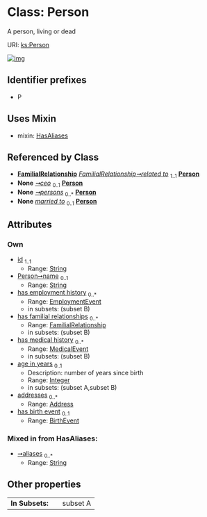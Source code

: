 
# Class: Person


A person, living or dead

URI: [ks:Person](https://w3id.org/linkml/tests/kitchen_sink/Person)


[![img](https://yuml.me/diagram/nofunky;dir:TB/class/[BirthEvent]<has%20birth%20event%200..1-++[Person&#124;id:string;name:string%20%3F;age_in_years:integer%20%3F;aliases:string%20*],[Address]<addresses%200..*-++[Person],[MedicalEvent]<has%20medical%20history%200..*-++[Person],[FamilialRelationship]<has%20familial%20relationships%200..*-++[Person],[EmploymentEvent]<has%20employment%20history%200..*-++[Person],[FamilialRelationship]-%20related%20to%201..1>[Person],[Company]-%20ceo%200..1>[Person],[Dataset]++-%20persons%200..*>[Person],[MarriageEvent]-%20married%20to%200..1>[Person],[Person]uses%20-.->[HasAliases],[MedicalEvent],[MarriageEvent],[HasAliases],[FamilialRelationship],[EmploymentEvent],[Dataset],[Company],[BirthEvent],[Address])](https://yuml.me/diagram/nofunky;dir:TB/class/[BirthEvent]<has%20birth%20event%200..1-++[Person&#124;id:string;name:string%20%3F;age_in_years:integer%20%3F;aliases:string%20*],[Address]<addresses%200..*-++[Person],[MedicalEvent]<has%20medical%20history%200..*-++[Person],[FamilialRelationship]<has%20familial%20relationships%200..*-++[Person],[EmploymentEvent]<has%20employment%20history%200..*-++[Person],[FamilialRelationship]-%20related%20to%201..1>[Person],[Company]-%20ceo%200..1>[Person],[Dataset]++-%20persons%200..*>[Person],[MarriageEvent]-%20married%20to%200..1>[Person],[Person]uses%20-.->[HasAliases],[MedicalEvent],[MarriageEvent],[HasAliases],[FamilialRelationship],[EmploymentEvent],[Dataset],[Company],[BirthEvent],[Address])

## Identifier prefixes

 * P

## Uses Mixin

 *  mixin: [HasAliases](HasAliases.md)

## Referenced by Class

 *  **[FamilialRelationship](FamilialRelationship.md)** *[FamilialRelationship➞related to](FamilialRelationship_related_to.md)*  <sub>1..1</sub>  **[Person](Person.md)**
 *  **None** *[➞ceo](company__ceo.md)*  <sub>0..1</sub>  **[Person](Person.md)**
 *  **None** *[➞persons](dataset__persons.md)*  <sub>0..\*</sub>  **[Person](Person.md)**
 *  **None** *[married to](married_to.md)*  <sub>0..1</sub>  **[Person](Person.md)**

## Attributes


### Own

 * [id](id.md)  <sub>1..1</sub>
     * Range: [String](types/String.md)
 * [Person➞name](Person_name.md)  <sub>0..1</sub>
     * Range: [String](types/String.md)
 * [has employment history](has_employment_history.md)  <sub>0..\*</sub>
     * Range: [EmploymentEvent](EmploymentEvent.md)
     * in subsets: (subset B)
 * [has familial relationships](has_familial_relationships.md)  <sub>0..\*</sub>
     * Range: [FamilialRelationship](FamilialRelationship.md)
     * in subsets: (subset B)
 * [has medical history](has_medical_history.md)  <sub>0..\*</sub>
     * Range: [MedicalEvent](MedicalEvent.md)
     * in subsets: (subset B)
 * [age in years](age_in_years.md)  <sub>0..1</sub>
     * Description: number of years since birth
     * Range: [Integer](types/Integer.md)
     * in subsets: (subset A,subset B)
 * [addresses](addresses.md)  <sub>0..\*</sub>
     * Range: [Address](Address.md)
 * [has birth event](has_birth_event.md)  <sub>0..1</sub>
     * Range: [BirthEvent](BirthEvent.md)

### Mixed in from HasAliases:

 * [➞aliases](hasAliases__aliases.md)  <sub>0..\*</sub>
     * Range: [String](types/String.md)

## Other properties

|  |  |  |
| --- | --- | --- |
| **In Subsets:** | | subset A |

